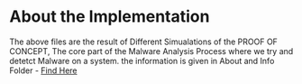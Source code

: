 # About the Implementation
The above files are the result of Different Simualations of the PROOF OF CONCEPT, The core part of the Malware Analysis Process where we try and detetct Malware on a system. the information is given in About and Info Folder - [Find Here](https://github.com/Anthony-Rajiv/LTTS---MiniProject/tree/main/3.%20Implementation/About%20and%20Info)
